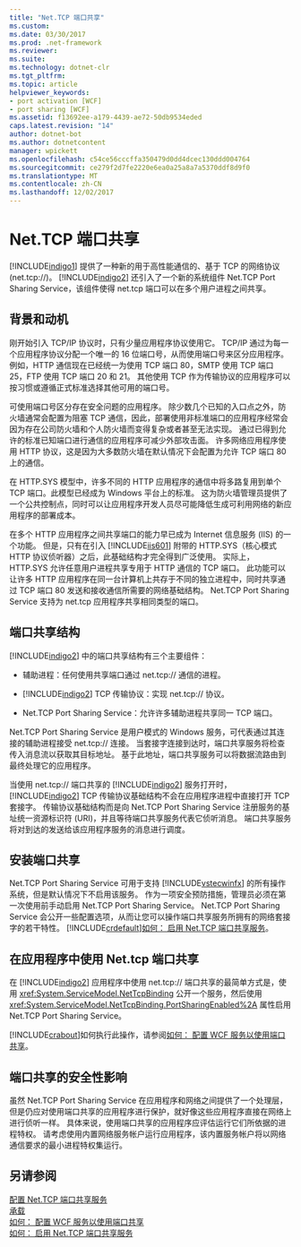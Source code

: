 ```yaml
---
title: "Net.TCP 端口共享"
ms.custom: 
ms.date: 03/30/2017
ms.prod: .net-framework
ms.reviewer: 
ms.suite: 
ms.technology: dotnet-clr
ms.tgt_pltfrm: 
ms.topic: article
helpviewer_keywords:
- port activation [WCF]
- port sharing [WCF]
ms.assetid: f13692ee-a179-4439-ae72-50db9534eded
caps.latest.revision: "14"
author: dotnet-bot
ms.author: dotnetcontent
manager: wpickett
ms.openlocfilehash: c54ce56cccffa350479d0dd4dcec130ddd004764
ms.sourcegitcommit: ce279f2d7fe2220e6ea0a25a8a7a5370ddf8d9f0
ms.translationtype: MT
ms.contentlocale: zh-CN
ms.lasthandoff: 12/02/2017
---
```

# <a name="nettcp-port-sharing"></a>Net.TCP 端口共享
[!INCLUDE[indigo1](../../../../includes/indigo1-md.md)] 提供了一种新的用于高性能通信的、基于 TCP 的网络协议 (net.tcp://)。 [!INCLUDE[indigo2](../../../../includes/indigo2-md.md)] 还引入了一个新的系统组件 Net.TCP Port Sharing Service，该组件使得 net.tcp 端口可以在多个用户进程之间共享。  
  
## <a name="background-and-motivation"></a>背景和动机  
 刚开始引入 TCP/IP 协议时，只有少量应用程序协议使用它。 TCP/IP 通过为每一个应用程序协议分配一个唯一的 16 位端口号，从而使用端口号来区分应用程序。 例如，HTTP 通信现在已经统一为使用 TCP 端口 80，SMTP 使用 TCP 端口 25，FTP 使用 TCP 端口 20 和 21。 其他使用 TCP 作为传输协议的应用程序可以按习惯或遵循正式标准选择其他可用的端口号。  
  
 可使用端口号区分存在安全问题的应用程序。 除少数几个已知的入口点之外，防火墙通常会配置为阻塞 TCP 通信，因此，部署使用非标准端口的应用程序经常会因为存在公司防火墙和个人防火墙而变得复杂或者甚至无法实现。 通过已得到允许的标准已知端口进行通信的应用程序可减少外部攻击面。 许多网络应用程序使用 HTTP 协议，这是因为大多数防火墙在默认情况下会配置为允许 TCP 端口 80 上的通信。  
  
 在 HTTP.SYS 模型中，许多不同的 HTTP 应用程序的通信中将多路复用到单个 TCP 端口。此模型已经成为 Windows 平台上的标准。 这为防火墙管理员提供了一个公共控制点，同时可以让应用程序开发人员尽可能降低生成可利用网络的新应用程序的部署成本。  
  
 在多个 HTTP 应用程序之间共享端口的能力早已成为 Internet 信息服务 (IIS) 的一个功能。 但是，只有在引入 [!INCLUDE[iis601](../../../../includes/iis601-md.md)] 附带的 HTTP.SYS（核心模式 HTTP 协议侦听器）之后，此基础结构才完全得到广泛使用。 实际上，HTTP.SYS 允许任意用户进程共享专用于 HTTP 通信的 TCP 端口。 此功能可以让许多 HTTP 应用程序在同一台计算机上共存于不同的独立进程中，同时共享通过 TCP 端口 80 发送和接收通信所需要的网络基础结构。 Net.TCP Port Sharing Service 支持为 net.tcp 应用程序共享相同类型的端口。  
  
## <a name="port-sharing-architecture"></a>端口共享结构  
 [!INCLUDE[indigo2](../../../../includes/indigo2-md.md)] 中的端口共享结构有三个主要组件：  
  
-   辅助进程：任何使用共享端口通过 net.tcp:// 通信的进程。  
  
-   [!INCLUDE[indigo2](../../../../includes/indigo2-md.md)] TCP 传输协议：实现 net.tcp:// 协议。  
  
-   Net.TCP Port Sharing Service：允许许多辅助进程共享同一 TCP 端口。  
  
 Net.TCP Port Sharing Service 是用户模式的 Windows 服务，可代表通过其连接的辅助进程接受 net.tcp:// 连接。 当套接字连接到达时，端口共享服务将检查传入消息流以获取其目标地址。 基于此地址，端口共享服务可以将数据流路由到最终处理它的应用程序。  
  
 当使用 net.tcp:// 端口共享的 [!INCLUDE[indigo2](../../../../includes/indigo2-md.md)] 服务打开时，[!INCLUDE[indigo2](../../../../includes/indigo2-md.md)] TCP 传输协议基础结构不会在应用程序进程中直接打开 TCP 套接字。 传输协议基础结构而是向 Net.TCP Port Sharing Service 注册服务的基址统一资源标识符 (URI)，并且等待端口共享服务代表它侦听消息。  端口共享服务将对到达的发送给该应用程序服务的消息进行调度。  
  
## <a name="installing-port-sharing"></a>安装端口共享  
 Net.TCP Port Sharing Service 可用于支持 [!INCLUDE[vstecwinfx](../../../../includes/vstecwinfx-md.md)] 的所有操作系统，但是默认情况下不启用该服务。 作为一项安全预防措施，管理员必须在第一次使用前手动启用 Net.TCP Port Sharing Service。 Net.TCP Port Sharing Service 会公开一些配置选项，从而让您可以操作端口共享服务所拥有的网络套接字的若干特性。 [!INCLUDE[crdefault](../../../../includes/crdefault-md.md)][如何： 启用 Net.TCP 端口共享服务](../../../../docs/framework/wcf/feature-details/how-to-enable-the-net-tcp-port-sharing-service.md)。  
  
## <a name="using-nettcp-port-sharing-in-an-application"></a>在应用程序中使用 Net.tcp 端口共享  
 在 [!INCLUDE[indigo2](../../../../includes/indigo2-md.md)] 应用程序中使用 net.tcp:// 端口共享的最简单方式是，使用 <xref:System.ServiceModel.NetTcpBinding> 公开一个服务，然后使用 <xref:System.ServiceModel.NetTcpBinding.PortSharingEnabled%2A> 属性启用 Net.TCP Port Sharing Service。  
  
 [!INCLUDE[crabout](../../../../includes/crabout-md.md)]如何执行此操作，请参阅[如何： 配置 WCF 服务以使用端口共享](../../../../docs/framework/wcf/feature-details/how-to-configure-a-wcf-service-to-use-port-sharing.md)。  
  
## <a name="security-implications-of-port-sharing"></a>端口共享的安全性影响  
 虽然 Net.TCP Port Sharing Service 在应用程序和网络之间提供了一个处理层，但是仍应对使用端口共享的应用程序进行保护，就好像这些应用程序直接在网络上进行侦听一样。 具体来说，使用端口共享的应用程序应评估运行它们所依据的进程特权。 请考虑使用内置网络服务帐户运行应用程序，该内置服务帐户将以网络通信要求的最小进程特权集运行。  
  
## <a name="see-also"></a>另请参阅  
 [配置 Net.TCP 端口共享服务](../../../../docs/framework/wcf/feature-details/configuring-the-net-tcp-port-sharing-service.md)  
 [承载](../../../../docs/framework/wcf/feature-details/hosting.md)  
 [如何： 配置 WCF 服务以使用端口共享](../../../../docs/framework/wcf/feature-details/how-to-configure-a-wcf-service-to-use-port-sharing.md)  
 [如何： 启用 Net.TCP 端口共享服务](../../../../docs/framework/wcf/feature-details/how-to-enable-the-net-tcp-port-sharing-service.md)

